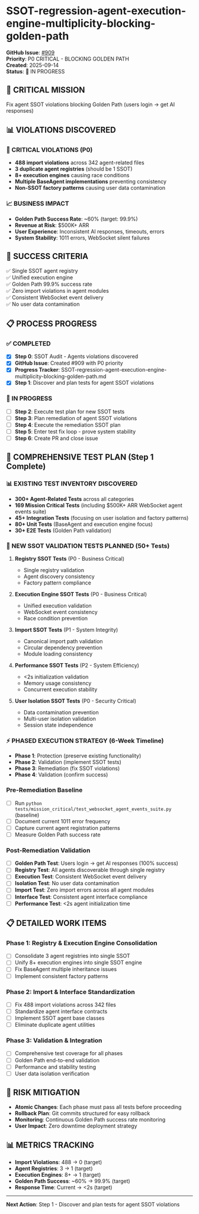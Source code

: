 # SSOT-regression-agent-execution-engine-multiplicity-blocking-golden-path

**GitHub Issue**: [#909](https://github.com/netra-systems/netra-apex/issues/909)  
**Priority**: P0 CRITICAL - BLOCKING GOLDEN PATH  
**Created**: 2025-09-14  
**Status**: 🔄 IN PROGRESS

## 🚨 CRITICAL MISSION
Fix agent SSOT violations blocking Golden Path (users login → get AI responses)

## 📊 VIOLATIONS DISCOVERED

### 🔴 CRITICAL VIOLATIONS (P0)
- **488 import violations** across 342 agent-related files
- **3 duplicate agent registries** (should be 1 SSOT)
- **8+ execution engines** causing race conditions
- **Multiple BaseAgent implementations** preventing consistency
- **Non-SSOT factory patterns** causing user data contamination

### 📈 BUSINESS IMPACT
- **Golden Path Success Rate**: ~60% (target: 99.9%)
- **Revenue at Risk**: $500K+ ARR
- **User Experience**: Inconsistent AI responses, timeouts, errors
- **System Stability**: 1011 errors, WebSocket silent failures

## 🎯 SUCCESS CRITERIA
✅ Single SSOT agent registry  
✅ Unified execution engine  
✅ Golden Path 99.9% success rate  
✅ Zero import violations in agent modules  
✅ Consistent WebSocket event delivery  
✅ No user data contamination

## 📋 PROCESS PROGRESS

### ✅ COMPLETED
- [x] **Step 0**: SSOT Audit - Agents violations discovered
- [x] **GitHub Issue**: Created #909 with P0 priority
- [x] **Progress Tracker**: SSOT-regression-agent-execution-engine-multiplicity-blocking-golden-path.md
- [x] **Step 1**: Discover and plan tests for agent SSOT violations

### 🔄 IN PROGRESS  
- [ ] **Step 2**: Execute test plan for new SSOT tests  
- [ ] **Step 3**: Plan remediation of agent SSOT violations
- [ ] **Step 4**: Execute the remediation SSOT plan
- [ ] **Step 5**: Enter test fix loop - prove system stability
- [ ] **Step 6**: Create PR and close issue

## 🧪 COMPREHENSIVE TEST PLAN (Step 1 Complete)

### 📊 EXISTING TEST INVENTORY DISCOVERED
- **300+ Agent-Related Tests** across all categories
- **169 Mission Critical Tests** (including $500K+ ARR WebSocket agent events suite)
- **45+ Integration Tests** (focusing on user isolation and factory patterns)
- **80+ Unit Tests** (BaseAgent and execution engine focus)
- **30+ E2E Tests** (Golden Path validation)

### 🎯 NEW SSOT VALIDATION TESTS PLANNED (50+ Tests)
1. **Registry SSOT Tests** (P0 - Business Critical)
   - Single registry validation
   - Agent discovery consistency
   - Factory pattern compliance
   
2. **Execution Engine SSOT Tests** (P0 - Business Critical)  
   - Unified execution validation
   - WebSocket event consistency
   - Race condition prevention
   
3. **Import SSOT Tests** (P1 - System Integrity)
   - Canonical import path validation
   - Circular dependency prevention
   - Module loading consistency
   
4. **Performance SSOT Tests** (P2 - System Efficiency)
   - <2s initialization validation
   - Memory usage consistency
   - Concurrent execution stability
   
5. **User Isolation SSOT Tests** (P0 - Security Critical)
   - Data contamination prevention
   - Multi-user isolation validation
   - Session state independence

### ⚡ PHASED EXECUTION STRATEGY (6-Week Timeline)
- **Phase 1**: Protection (preserve existing functionality)
- **Phase 2**: Validation (implement SSOT tests)
- **Phase 3**: Remediation (fix SSOT violations)
- **Phase 4**: Validation (confirm success)

### Pre-Remediation Baseline
- [ ] Run `python tests/mission_critical/test_websocket_agent_events_suite.py` (baseline)
- [ ] Document current 1011 error frequency  
- [ ] Capture current agent registration patterns
- [ ] Measure Golden Path success rate

### Post-Remediation Validation
- [ ] **Golden Path Test**: Users login → get AI responses (100% success)
- [ ] **Registry Test**: All agents discoverable through single registry
- [ ] **Execution Test**: Consistent WebSocket event delivery
- [ ] **Isolation Test**: No user data contamination
- [ ] **Import Test**: Zero import errors across all agent modules
- [ ] **Interface Test**: Consistent agent interface compliance
- [ ] **Performance Test**: <2s agent initialization time

## 📋 DETAILED WORK ITEMS

### Phase 1: Registry & Execution Engine Consolidation
- [ ] Consolidate 3 agent registries into single SSOT
- [ ] Unify 8+ execution engines into single SSOT engine
- [ ] Fix BaseAgent multiple inheritance issues
- [ ] Implement consistent factory patterns

### Phase 2: Import & Interface Standardization  
- [ ] Fix 488 import violations across 342 files
- [ ] Standardize agent interface contracts
- [ ] Implement SSOT agent base classes
- [ ] Eliminate duplicate agent utilities

### Phase 3: Validation & Integration
- [ ] Comprehensive test coverage for all phases
- [ ] Golden Path end-to-end validation
- [ ] Performance and stability testing
- [ ] User data isolation verification

## 🚨 RISK MITIGATION
- **Atomic Changes**: Each phase must pass all tests before proceeding
- **Rollback Plan**: Git commits structured for easy rollback
- **Monitoring**: Continuous Golden Path success rate monitoring
- **User Impact**: Zero downtime deployment strategy

## 📊 METRICS TRACKING
- **Import Violations**: 488 → 0 (target)
- **Agent Registries**: 3 → 1 (target)  
- **Execution Engines**: 8+ → 1 (target)
- **Golden Path Success**: ~60% → 99.9% (target)
- **Response Time**: Current → <2s (target)

---

**Next Action**: Step 1 - Discover and plan tests for agent SSOT violations